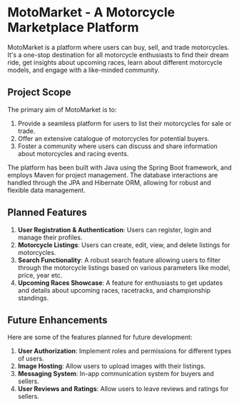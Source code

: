 # MotoMarket - A Motorcycle Marketplace Platform

MotoMarket is a platform where users can buy, sell, and trade motorcycles. It's a one-stop destination for all motorcycle enthusiasts to find their dream ride, get insights about upcoming races, learn about different motorcycle models, and engage with a like-minded community.

## Project Scope

The primary aim of MotoMarket is to:

1. Provide a seamless platform for users to list their motorcycles for sale or trade.
2. Offer an extensive catalogue of motorcycles for potential buyers.
3. Foster a community where users can discuss and share information about motorcycles and racing events.

The platform has been built with Java using the Spring Boot framework, and employs Maven for project management. The database interactions are handled through the JPA and Hibernate ORM, allowing for robust and flexible data management.

## Planned Features

1. **User Registration & Authentication**: Users can register, login and manage their profiles.
2. **Motorcycle Listings**: Users can create, edit, view, and delete listings for motorcycles.
3. **Search Functionality**: A robust search feature allowing users to filter through the motorcycle listings based on various parameters like model, price, year etc.
4. **Upcoming Races Showcase**: A feature for enthusiasts to get updates and details about upcoming races, racetracks, and championship standings.

## Future Enhancements

Here are some of the features planned for future development:

1. **User Authorization**: Implement roles and permissions for different types of users.
2. **Image Hosting**: Allow users to upload images with their listings.
3. **Messaging System**: In-app communication system for buyers and sellers.
4. **User Reviews and Ratings**: Allow users to leave reviews and ratings for sellers.


